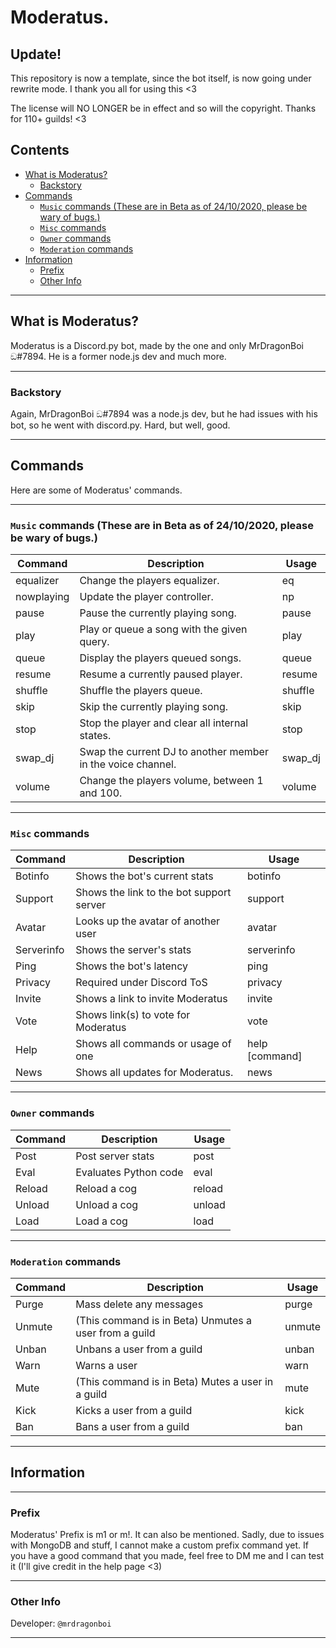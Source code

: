 # Moderatus.

## Update!
This repository is now a template, since the bot itself, is now going under rewrite mode. I thank you all for using this <3

The license will NO LONGER be in effect and so will the copyright. Thanks for 110+ guilds! <3

## Contents

- [What is Moderatus?](#what-is-moderatus)
  * [Backstory](#backstory)
- [Commands](#commands)
  * [`Music` commands (These are in Beta as of 24/10/2020, please be wary of bugs.)](#music-commands)
  * [`Misc` commands](#misc-commands)
  * [`Owner` commands](#owner-commands)
  * [`Moderation` commands](#moderation-commands)
- [Information](#information)
  * [Prefix](#prefix)
  * [Other Info](#other-info)

--- 
## What is Moderatus?

Moderatus is a Discord.py bot, made by the one and only MrDragonBoi ඞ#7894. He is a former node.js dev and much more.

--- 
### Backstory

Again, MrDragonBoi ඞ#7894 was a node.js dev, but he had issues with his bot, so he went with discord.py. Hard, but well, good.

---
## Commands

Here are some of Moderatus' commands.

---

### `Music` commands (These are in Beta as of 24/10/2020, please be wary of bugs.)

|Command |                            Description                          |            Usage          |
|------------|-------------------------------------------------------------|---------------------------|
| equalizer  | Change the players equalizer.                               | eq <equalizer>          |               
| nowplaying | Update the player controller.                               | np                      |                 
| pause      | Pause the currently playing song.                           | pause                   |              
| play       | Play or queue a song with the given query.                  | play <query>            |     
| queue      | Display the players queued songs.                           | queue                   |              
| resume     | Resume a currently paused player.                           | resume                  |              
| shuffle    | Shuffle the players queue.                                  | shuffle                 |
| skip       | Skip the currently playing song.                            | skip                    |
| stop       | Stop the player and clear all internal states.              | stop                    |
| swap_dj    | Swap the current DJ to another member in the voice channel. | swap_dj <user>          |
| volume     | Change the players volume, between 1 and 100.               | volume <amount>         |

---

### `Misc` commands

|Command    |                Description               |         Usage         |
|-----------|------------------------------------------|-----------------------|
|Botinfo    | Shows the bot's current stats            |botinfo                |
|Support    | Shows the link to the bot support server |support                |
|Avatar	    | Looks up the avatar of another user      |avatar <user>          |
|Serverinfo | Shows the server's stats                 |serverinfo             |
|Ping	    | Shows the bot's latency                  |ping                   |
|Privacy    | Required under Discord ToS               |privacy                |
|Invite	    | Shows a link to invite Moderatus         |invite                 |
|Vote	    | Shows link(s) to vote for Moderatus      |vote                   |
|Help	    | Shows all commands or usage of one       |help [command]         |
|News       | Shows all updates for Moderatus.         |news                   |

---

### `Owner` commands

|Command |     Description       |     Usage    |
|--------|-----------------------|--------------|
|Post    |Post server stats      |post          |
|Eval    |Evaluates Python code  |eval <code>   |
|Reload  |Reload a cog           |reload <cog>  |
|Unload  |Unload a cog           |unload <cog>  |
|Load    |Load a cog             |load <cog>    |

---

### `Moderation` commands

|Command |                   Description                       |         Usage         |
|--------|-----------------------------------------------------|---------------|
|Purge	 |Mass delete any messages                             |purge <amount> |
|Unmute	 |(This command is in Beta) Unmutes a user from a guild|unmute <user>  |
|Unban	 |Unbans a user from a guild                           |unban <user>   |
|Warn	 |Warns a user                                         |warn <user>    |
|Mute	 |(This command is in Beta) Mutes a user in a guild    |mute <user>    |
|Kick	 |Kicks a user from a guild                            |kick <user>    |
|Ban	 |Bans a user from a guild                             |ban <user>     |

---
## Information

---

### Prefix

Moderatus' Prefix is m1 or m!. It can also be mentioned. Sadly, due to issues with MongoDB and stuff, I cannot make a custom prefix command yet. If you have a good command that you made, feel free to DM me and I can test it (I'll give credit in the help page <3)

---

### Other Info

Developer: `@mrdragonboi`

---
